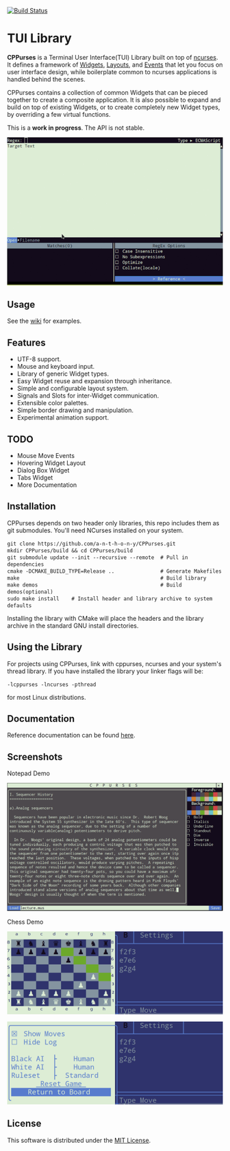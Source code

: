 [![Build Status](https://travis-ci.org/a-n-t-h-o-n-y/CPPurses.svg?branch=master)](https://travis-ci.org/a-n-t-h-o-n-y/CPPurses)

# TUI Library
__CPPurses__ is a Terminal User Interface(TUI) Library built on top of
[ncurses](https://www.gnu.org/software/ncurses/). It defines a framework of
[Widgets](https://github.com/a-n-t-h-o-n-y/CPPurses/wiki/Widgets),
[Layouts](https://github.com/a-n-t-h-o-n-y/CPPurses/wiki/Layouts), and
[Events](https://github.com/a-n-t-h-o-n-y/CPPurses/wiki/Events) that let you focus on
user interface design, while boilerplate common to ncurses applications is
handled behind the scenes.

CPPurses contains a collection of common Widgets that can be pieced together to
create a composite application. It is also possible to expand and build on top
of existing Widgets, or to create completely new Widget types, by overriding a
few virtual functions.

This is a __work in progress__. The API is not stable.

<p align="center">
  <img src="docs/images/regexplore_75.gif">
</p>


## Usage
See the [wiki](https://github.com/a-n-t-h-o-n-y/CPPurses/wiki) for examples.

## Features
- UTF-8 support.
- Mouse and keyboard input.
- Library of generic Widget types.
- Easy Widget reuse and expansion through inheritance.
- Simple and configurable layout system.
- Signals and Slots for inter-Widget communication.
- Extensible color palettes.
- Simple border drawing and manipulation.
- Experimental animation support.

## TODO
- Mouse Move Events
- Hovering Widget Layout
- Dialog Box Widget
- Tabs Widget
- More Documentation

## Installation
CPPurses depends on two header only libraries, this repo
includes them as git submodules. You'll need NCurses installed on your system.
```
git clone https://github.com/a-n-t-h-o-n-y/CPPurses.git
mkdir CPPurses/build && cd CPPurses/build
git submodule update --init --recursive --remote  # Pull in dependencies
cmake -DCMAKE_BUILD_TYPE=Release ..               # Generate Makefiles
make                                              # Build library
make demos                                        # Build demos(optional)
sudo make install    # Install header and library archive to system defaults
```
Installing the library with CMake will place the headers and the library
archive in the standard GNU install directories.

## Using the Library
For projects using CPPurses, link with cppurses, ncurses and your system's
thread library. If you have installed the library your linker flags will be:
```
-lcppurses -lncurses -pthread
```
for most Linux distributions.

## Documentation
Reference documentation can be found [here](
https://a-n-t-h-o-n-y.github.io/CPPurses/annotated.html).

## Screenshots
Notepad Demo
<p align="center">
  <img src="docs/images/notepad_demo.png">
</p>

Chess Demo
<p align="center">
  <img src="docs/images/chess_demo_1.png">
</p>
<p align="center">
  <img src="docs/images/chess_demo_2.png">
</p>

## License
This software is distributed under the [MIT License](LICENSE.txt).
